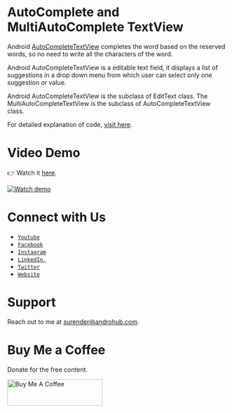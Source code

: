 # AutoComplete and MultiAutoComplete TextView
Android [AutoCompleteTextView](http://developer.android.com/reference/android/widget/AutoCompleteTextView.html) completes the word based on the reserved words, so no need to write all the characters of the word.

Android AutoCompleteTextView is a editable text field, it displays a list of suggestions in a drop down menu from which user can select only one suggestion or value.

Android AutoCompleteTextView is the subclass of EditText class. The MultiAutoCompleteTextView is the subclass of AutoCompleteTextView class.

For detailed explanation of code, [visit here](http://www.androhub.com/android-autocomplete-and-multiautocomplete-textview/).

# Video Demo
👉 Watch it <a href="https://youtu.be/1oo-R5wVuOg">here</a>.
<br>

[![Watch demo](http://i3.ytimg.com/vi/1oo-R5wVuOg/hqdefault.jpg)](https://youtu.be/1oo-R5wVuOg)

# Connect with Us
- <a href="https://www.youtube.com/channel/@Androhub" target="_blank">`Youtube`</a>
- <a href="https://www.facebook.com/androhubtutorial/" target="_blank">`Facebook`</a>
- <a href="https://www.instagram.com/androhub_tutorial" target="_blank">`Instagram`</a>
- <a href="https://www.linkedin.com/in/surender-kumar-681472a8?originalSubdomain=in" target="_blank">`LinkedIn `</a>
- <a href="https://twitter.com/sonusurender0/" target="_blank">`Twitter`</a>
- <a href="http://www.androhub.com/" target="_blank">`Website`</a>

# Support
Reach out to me at surender@androhub.com.

# Buy Me a Coffee
Donate for the free content.

<a href="https://www.buymeacoffee.com/androhub" target="_blank"><img src="https://cdn.buymeacoffee.com/buttons/v2/default-yellow.png" alt="Buy Me A Coffee" style="height: 60px !important;width: 217px !important;" ></a>
